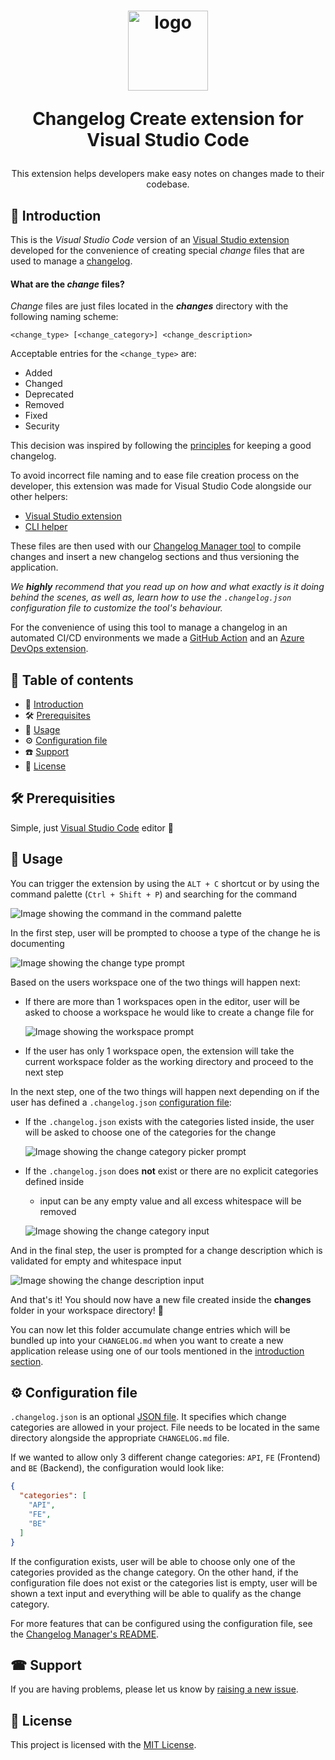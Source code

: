 <h1 align="center">
  <a style="display: inline-block;" href="https://enterwell.net" target="_blank">
    <picture>
      <source media="(prefers-color-scheme: dark)" srcset="https://enterwell.net/wp-content/uploads/2023/05/ew-logomark-color-negative-128.x48680.png">
      <img width="128" height="128" alt="logo" src="https://enterwell.net/wp-content/uploads/2023/05/ew-logomark-color-positive-128.x48680.png">
    </picture>
  </a>
  
  <p>Changelog Create extension for Visual Studio Code</p>
</h1>

<div align="center">
  <p>This extension helps developers make easy notes on changes made to their codebase.</p>
</div>

## 🌱 Introduction
This is the *Visual Studio Code* version of an [Visual Studio extension](https://github.com/Enterwell/ChangelogManager/tree/main/Enterwell.CI.Changelog.VSIX) developed for the convenience of creating special *change* files that are used to manage a [changelog](https://keepachangelog.com/en/1.1.0/).

#### What are the *change* files?

*Change* files are just files located in the ***changes*** directory with the following naming scheme:

```
<change_type> [<change_category>] <change_description>
```

Acceptable entries for the `<change_type>` are:

+ Added
+ Changed
+ Deprecated
+ Removed
+ Fixed
+ Security

This decision was inspired by following the [principles](https://keepachangelog.com/en/1.0.0/#how) for keeping a good changelog.

To avoid incorrect file naming and to ease file creation process on the developer, this extension was made for Visual Studio Code alongside our other helpers:
 + [Visual Studio extension](https://github.com/Enterwell/ChangelogManager/tree/main/Enterwell.CI.Changelog.VSIX)
 + [CLI helper](https://github.com/Enterwell/ChangelogManager/tree/main/Enterwell.CI.Changelog.CLI)

These files are then used with our [Changelog Manager tool](https://github.com/Enterwell/ChangelogManager/tree/main/Enterwell.CI.Changelog) to compile changes and insert a new changelog sections and thus versioning the application.

*We **highly** recommend that you read up on how and what exactly is it doing behind the scenes, as well as, learn how to use the `.changelog.json` configuration file to customize the tool's behaviour.*

For the convenience of using this tool to manage a changelog in an automated CI/CD environments we made a [GitHub Action](https://github.com/Enterwell/ChangelogManager-GitHub-Action) and an [Azure DevOps extension](https://github.com/Enterwell/ChangelogManager/tree/main/Enterwell.CI.Changelog.DevOpsExtension).

## 📖 Table of contents
+ 🌱 [Introduction](#-introduction)
+ 🛠️ [Prerequisites](#-prerequisites)
+ 📝 [Usage](#-usage)
+ ⚙️ [Configuration file](#-configuration-file)
+ ☎️ [Support](#-support)
+ 🪪 [License](#-license)

## 🛠 Prerequisities

Simple, just [Visual Studio Code](https://code.visualstudio.com/) editor 🎉

## 📝 Usage

You can trigger the extension by using the `ALT + C` shortcut or by using the command palette (`Ctrl + Shift + P`) and searching for the command

![Image showing the command in the command palette](https://github.com/Enterwell/ChangelogManager/blob/main/Enterwell.CI.Changelog.VSCodeExtension/assets/commandPalette.png)

In the first step, user will be prompted to choose a type of the change he is documenting

![Image showing the change type prompt](https://github.com/Enterwell/ChangelogManager/blob/main/Enterwell.CI.Changelog.VSCodeExtension/assets/changeType.png)

Based on the users workspace one of the two things will happen next:

+ If there are more than 1 workspaces open in the editor, user will be asked to choose a workspace he would like to create a change file for

  ![Image showing the workspace prompt](https://github.com/Enterwell/ChangelogManager/blob/main/Enterwell.CI.Changelog.VSCodeExtension/assets/workspacePicker.png)

+ If the user has only 1 workspace open, the extension will take the current workspace folder as the working directory and proceed to the next step

In the next step, one of the two things will happen next depending on if the user has defined a `.changelog.json` [configuration file](#-configuration-file):

+ If the `.changelog.json` exists with the categories listed inside, the user will be asked to choose one of the categories for the change

  ![Image showing the change category picker prompt](https://github.com/Enterwell/ChangelogManager/blob/main/Enterwell.CI.Changelog.VSCodeExtension/assets/changeCategory.png)

+ If the `.changelog.json` does **not** exist or there are no explicit categories defined inside

    + input can be any empty value and all excess whitespace will be removed

  ![Image showing the change category input](https://github.com/Enterwell/ChangelogManager/blob/main/Enterwell.CI.Changelog.VSCodeExtension/assets/changeCategoryInput.png)

And in the final step, the user is prompted for a change description which is validated for empty and whitespace input

  ![Image showing the change description input](https://github.com/Enterwell/ChangelogManager/blob/main/Enterwell.CI.Changelog.VSCodeExtension/assets/changeDescription.png)

And that's it! You should now have a new file created inside the **changes** folder in your workspace directory! 🎉

You can now let this folder accumulate change entries which will be bundled up into your `CHANGELOG.md` when you want to create a new application release using one of our tools mentioned in the [introduction section](#-introduction).

## ⚙️ Configuration file

`.changelog.json` is an optional [JSON file](https://www.json.org/json-en.html). It specifies which change categories are allowed in your project. File needs to be located in the same directory alongside the appropriate `CHANGELOG.md` file.

If we wanted to allow only 3 different change categories: `API`, `FE` (Frontend) and `BE` (Backend), the configuration would look like:

```json
{
  "categories": [
    "API",
    "FE",
    "BE"
  ]
}
```

If the configuration exists, user will be able to choose only one of the categories provided as the change category. On the other hand, if the configuration file does not exist or the categories list is empty, user will be shown a text input and everything  will be able to qualify as the change category.

For more features that can be configured using the configuration file, see the [Changelog Manager's README](https://github.com/Enterwell/ChangelogManager/blob/main/Enterwell.CI.Changelog/README.md/#configuration-file).

## ☎ Support
If you are having problems, please let us know by [raising a new issue](https://github.com/Enterwell/ChangelogManager/issues/new?title=[VSCodeExtension]).

## 🪪 License
This project is licensed with the [MIT License](LICENSE).